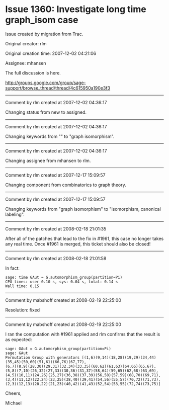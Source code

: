 # Issue 1360: Investigate long time graph_isom case

Issue created by migration from Trac.

Original creator: rlm

Original creation time: 2007-12-02 04:21:06

Assignee: mhansen

The full discussion is here.

http://groups.google.com/group/sage-support/browse_thread/thread/4c615950a190e3f3



---

Comment by rlm created at 2007-12-02 04:36:17

Changing status from new to assigned.


---

Comment by rlm created at 2007-12-02 04:36:17

Changing keywords from "" to "graph isomorphism".


---

Comment by rlm created at 2007-12-02 04:36:17

Changing assignee from mhansen to rlm.


---

Comment by rlm created at 2007-12-17 15:09:57

Changing component from combinatorics to graph theory.


---

Comment by rlm created at 2007-12-17 15:09:57

Changing keywords from "graph isomorphism" to "isomorphism, canonical labeling".


---

Comment by rlm created at 2008-02-18 21:01:35

After all of the patches that lead to the fix in #1961, this case no longer takes any real time. Once #1961 is merged, this ticket should also be closed!


---

Comment by rlm created at 2008-02-18 21:01:58

In fact:

```
sage: time GAut = G.automorphism_group(partition=Pi)
CPU times: user 0.10 s, sys: 0.04 s, total: 0.14 s
Wall time: 0.15
```



---

Comment by mabshoff created at 2008-02-19 22:25:00

Resolution: fixed


---

Comment by mabshoff created at 2008-02-19 22:25:00

I ran the computation with #1961 applied and rlm confirms that the result is as expected:

```
sage: GAut = G.automorphism_group(partition=Pi)
sage: GAut
Permutation Group with generators [(1,6)(9,14)(18,28)(19,29)(34,44)(35,45)(50,60)(51,61)(66,76)(67,77), 
(6,7)(8,9)(28,30)(29,31)(32,34)(33,35)(60,62)(61,63)(64,66)(65,67), 
(5,8)(7,10)(26,32)(27,33)(30,36)(31,37)(58,64)(59,65)(62,68)(63,69), (4,5)(10,11)(24,26)(25,27)(36,38)(37,39)(56,58)(57,59)(68,70)(69,71), 
(3,4)(11,12)(22,24)(23,25)(38,40)(39,41)(54,56)(55,57)(70,72)(71,73),
(2,3)(12,13)(20,22)(21,23)(40,42)(41,43)(52,54)(53,55)(72,74)(73,75)]
```


Cheers,

Michael
